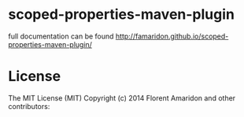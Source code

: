 scoped-properties-maven-plugin
==============================

full documentation can be found http://famaridon.github.io/scoped-properties-maven-plugin/

# License

The MIT License (MIT) Copyright (c) 2014 Florent Amaridon and other contributors:


